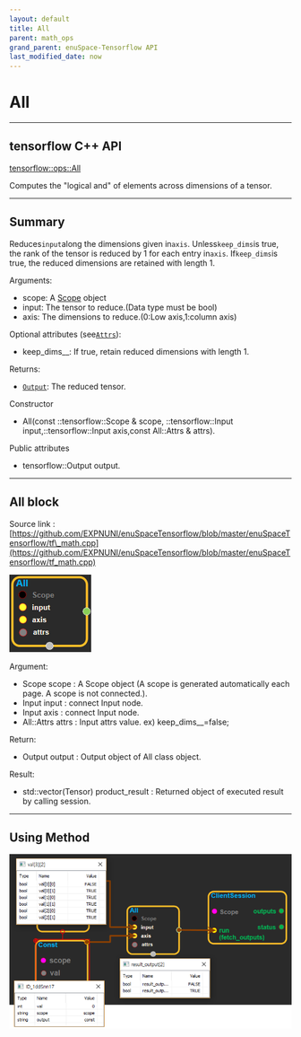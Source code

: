 ```yaml
--- 
layout: default 
title: All 
parent: math_ops 
grand_parent: enuSpace-Tensorflow API 
last_modified_date: now 
--- 
```


# All

---

## tensorflow C++ API

[tensorflow::ops::All](https://www.tensorflow.org/api_docs/cc/class/tensorflow/ops/all)

Computes the "logical and" of elements across dimensions of a tensor.

---

## Summary

Reduces`input`along the dimensions given in`axis`. Unless`keep_dims`is true, the rank of the tensor is reduced by 1 for each entry in`axis`. If`keep_dims`is true, the reduced dimensions are retained with length 1.

Arguments:

* scope: A [Scope](https://www.tensorflow.org/api_docs/cc/class/tensorflow/scope.html#classtensorflow_1_1_scope) object
* input: The tensor to reduce.\(Data type must be bool\)
* axis: The dimensions to reduce.\(0:Low axis,1:column axis\)

Optional attributes \(see[`Attrs`](https://www.tensorflow.org/api_docs/cc/struct/tensorflow/ops/all/attrs.html#structtensorflow_1_1ops_1_1_all_1_1_attrs)\):

* keep_dims_\_: If true, retain reduced dimensions with length 1.

Returns:

* [`Output`](https://www.tensorflow.org/api_docs/cc/class/tensorflow/output.html#classtensorflow_1_1_output): The reduced tensor.

Constructor

* All\(const ::tensorflow::Scope & scope, ::tensorflow::Input input,::tensorflow::Input axis,const All::Attrs & attrs\).

Public attributes

* tensorflow::Output output.

---

## All block

Source link : [https://github.com/EXPNUNI/enuSpaceTensorflow/blob/master/enuSpaceTensorflow/tf\_math.cpp](https://github.com/EXPNUNI/enuSpaceTensorflow/blob/master/enuSpaceTensorflow/tf_math.cpp)

![](./assets/math_All_Symbol.png)

Argument:

* Scope scope : A Scope object \(A scope is generated automatically each page. A scope is not connected.\).
* Input input : connect  Input node.
* Input axis : connect  Input node.
* All::Attrs attrs : Input  attrs value. ex\) keep_dims_\_=false;

Return:

* Output output : Output object of All class object.

Result:

* std::vector\(Tensor\) product\_result : Returned object of executed result by calling session.

---

## Using Method

![](./assets/math_All_Method.png)

